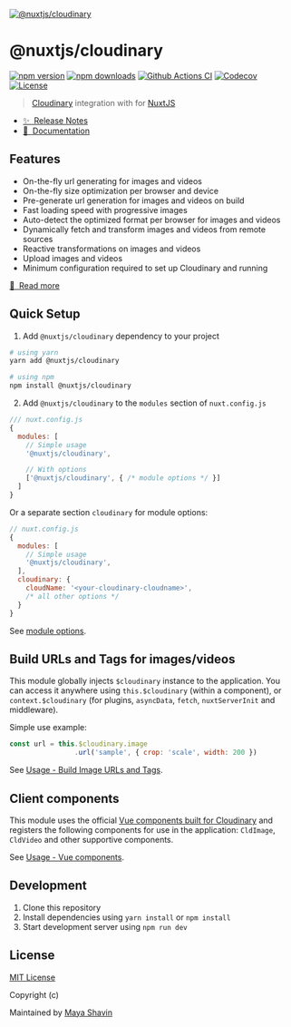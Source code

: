[![@nuxtjs/cloudinary](https://cloudinary.nuxtjs.org/preview.png)](https://cloudinary.nuxtjs.org)

# @nuxtjs/cloudinary

[![npm version][npm-version-src]][npm-version-href]
[![npm downloads][npm-downloads-src]][npm-downloads-href]
[![Github Actions CI][github-actions-ci-src]][github-actions-ci-href]
[![Codecov][codecov-src]][codecov-href]
[![License][license-src]][license-href]

> [Cloudinary](https://cloudinary.com) integration with for [NuxtJS](https://nuxtjs.org)

- [✨ &nbsp;Release Notes](https://cloudinary.nuxtjs.org/releases)
- [📖 &nbsp;Documentation](https://cloudinary.nuxtjs.org)

## Features

- On-the-fly url generating for images and videos
- On-the-fly size optimization per browser and device
- Pre-generate url generation for images and videos on build
- Fast loading speed with progressive images
- Auto-detect the optimized format per browser for images and videos
- Dynamically fetch and transform images and videos from remote sources
- Reactive transformations on images and videos
- Upload images and videos
- Minimum configuration required to set up Cloudinary and running

[📖 &nbsp;Read more](https://cloudinary.nuxtjs.org)

## Quick Setup

1. Add `@nuxtjs/cloudinary` dependency to your project

```bash
# using yarn
yarn add @nuxtjs/cloudinary 

# using npm
npm install @nuxtjs/cloudinary
```

2. Add `@nuxtjs/cloudinary` to the `modules` section of `nuxt.config.js`

```js
/// nuxt.config.js
{
  modules: [
    // Simple usage
    '@nuxtjs/cloudinary',

    // With options
    ['@nuxtjs/cloudinary', { /* module options */ }]
  ]
}
```

Or a separate section `cloudinary` for module options:

```js
// nuxt.config.js
{
  modules: [
    // Simple usage
    '@nuxtjs/cloudinary',
  ],
  cloudinary: {
    cloudName: '<your-cloudinary-cloudname>',
    /* all other options */
  }
}
```

See [module options](https://cloudinary.nuxtjs.org/options).

## Build URLs and Tags for images/videos

This module globally injects `$cloudinary` instance to the application. You can access it anywhere using `this.$cloudinary` (within a component), or `context.$cloudinary` (for plugins, `asyncData`, `fetch`, `nuxtServerInit` and middleware).

Simple use example:

```js
const url = this.$cloudinary.image
                .url('sample', { crop: 'scale', width: 200 })
```

See [Usage - Build Image URLs and Tags](https://cloudinary.nuxtjs.org/usage/optimize-image).

## Client components

This module uses the official [Vue components built for Cloudinary](https://github.com/cloudinary/cloudinary-vue) and registers the following components for use in the application: `CldImage`, `CldVideo` and other supportive components. 

See [Usage - Vue components](https://cloudinary.nuxtjs.org/usage/vue-components).

## Development

1. Clone this repository
2. Install dependencies using `yarn install` or `npm install`
3. Start development server using `npm run dev`

## License

[MIT License](./LICENSE)

Copyright (c)

Maintained by [Maya Shavin](https://github.com/mayashavin)

<!-- Badges -->
[npm-version-src]: https://img.shields.io/npm/v/@nuxtjs/cloudinary/latest.svg
[npm-version-href]: https://npmjs.com/package/@nuxtjs/cloudinary

[npm-downloads-src]: https://img.shields.io/npm/dt/@nuxtjs/cloudinary.svg
[npm-downloads-href]: https://npmjs.com/package/@nuxtjs/cloudinary

[github-actions-ci-src]: https://github.com/nuxt-community/cloudinary-module/workflows/ci/badge.svg
[github-actions-ci-href]: https://github.com/nuxt-community/cloudinary-module/actions?query=workflow%3Aci

[codecov-src]: https://img.shields.io/codecov/c/github/nuxt-community/cloudinary-module.svg
[codecov-href]: https://codecov.io/gh/nuxt-community/cloudinary-module

[license-src]: https://img.shields.io/npm/l/@nuxtjs/cloudinary.svg
[license-href]: https://npmjs.com/package/@nuxtjs/cloudinary
